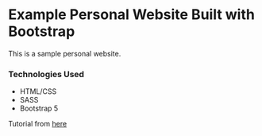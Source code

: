 # Example Personal Website Built with Bootstrap

This is a sample personal website.

### Technologies Used
 - HTML/CSS
 - SASS
 - Bootstrap 5

Tutorial from [here](https://www.freecodecamp.org/news/learn-bootstrap-5-and-sass-by-building-a-portfolio-website)


